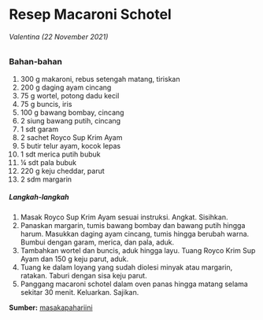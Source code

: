 # Resep Macaroni Schotel
###### Valentina (22 November 2021)


### Bahan-bahan

1. 300 g makaroni, rebus setengah matang, tiriskan
2. 200 g daging ayam cincang
3. 75 g wortel, potong dadu kecil
4. 75 g buncis, iris
5. 100 g bawang bombay, cincang
6. 2 siung bawang putih, cincang
7. 1 sdt garam
8. 2 sachet Royco Sup Krim Ayam
9. 5 butir telur ayam, kocok lepas
10. 1 sdt merica putih bubuk
11. ¼ sdt pala bubuk
12. 220 g keju cheddar, parut
13. 2 sdm margarin

##### Langkah-langkah

1. Masak Royco Sup Krim Ayam sesuai instruksi. Angkat. Sisihkan.
2. Panaskan margarin, tumis bawang bombay dan bawang putih hingga harum. Masukkan daging ayam cincang, tumis hingga berubah warna. Bumbui dengan garam, merica, dan pala, aduk.
3. Tambahkan wortel dan buncis, aduk hingga layu. Tuang Royco Krim Sup Ayam dan 150 g keju parut, aduk.
4. Tuang ke dalam loyang yang sudah diolesi minyak atau margarin, ratakan. Taburi dengan sisa keju parut.
5. Panggang macaroni schotel dalam oven panas hingga matang selama sekitar 30 menit. Keluarkan. Sajikan.

**Sumber:** [masakapahariini](https://www.masakapahariini.com/resep/resep-macaroni-schotel/)